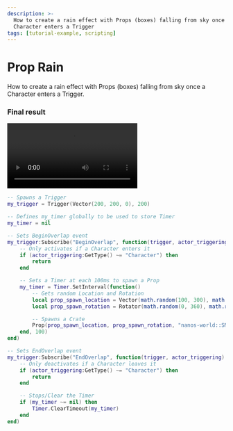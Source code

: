 ```yaml
---
description: >-
  How to create a rain effect with Props (boxes) falling from sky once a
  Character enters a Trigger
tags: [tutorial-example, scripting]
---
```


# Prop Rain

How to create a rain effect with Props (boxes) falling from sky once a Character enters a Trigger.

### Final result

<video controls="true" allowfullscreen="true">
    <source src="/videos/docs/tutorials/prop-rain.mp4" type="video/mp4" />
</video>


```lua title="Server/Index.lua"
-- Spawns a Trigger
my_trigger = Trigger(Vector(200, 200, 0), 200)

-- Defines my_timer globally to be used to store Timer
my_timer = nil

-- Sets BeginOverlap event
my_trigger:Subscribe("BeginOverlap", function(trigger, actor_triggering)
    -- Only activates if a Character enters it
    if (actor_triggering:GetType() ~= "Character") then
        return
    end

    -- Sets a Timer at each 100ms to spawn a Prop
    my_timer = Timer.SetInterval(function()
        -- Gets random Location and Rotation
        local prop_spawn_location = Vector(math.random(100, 300), math.random(100, 300), math.random(800, 1200))
        local prop_spawn_rotation = Rotator(math.random(0, 360), math.random(0, 360), math.random(0, 360))

        -- Spawns a Crate
        Prop(prop_spawn_location, prop_spawn_rotation, "nanos-world::SM_Crate_07")
    end, 100)
end)

-- Sets EndOverlap event
my_trigger:Subscribe("EndOverlap", function(trigger, actor_triggering)
    -- Only deactivates if a Character leaves it
    if (actor_triggering:GetType() ~= "Character") then
        return
    end

    -- Stops/Clear the Timer
    if (my_timer ~= nil) then
        Timer.ClearTimeout(my_timer)
    end
end)
```


